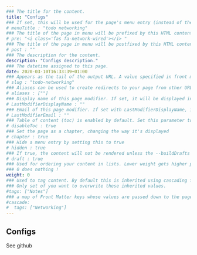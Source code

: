 ```yaml
---
### The title for the content.
title: "Configs"
### If set, this will be used for the page's menu entry (instead of the `title` attribute)
# menuTitle : "todo networking"
### The title of the page in menu will be prefixed by this HTML content
# pre: "<i class='fas fa-network-wired'></i> "
### The title of the page in menu will be postfixed by this HTML content
# post : ""
### The description for the content.
description: "Configs description."
### The datetime assigned to this page.
date: 2020-03-10T16:33:39+01:00
### Appears as the tail of the output URL. A value specified in front matter will override the segment of the URL based on the filename.
# slug : "todo-networking"
### Aliases can be used to create redirects to your page from other URLs.
# aliases : [""]
### Display name of this page modifier. If set, it will be displayed in the footer.
# LastModifierDisplayName : ""
### Email of this page modifier. If set with LastModifierDisplayName, it will be displayed in the footer
# LastModifierEmail : ""
### Table of content (toc) is enabled by default. Set this parameter to true to disable it.
# disableToc : true
### Set the page as a chapter, changing the way it's displayed
# chapter : true
### Hide a menu entry by setting this to true
# hidden : true
### If true, the content will not be rendered unless the --buildDrafts flag is passed to the hugo command.
# draft : true
### Used for ordering your content in lists. Lower weight gets higher precedence. So content with lower weight will come first.
### 0 does nothing !
weight: 0
### Used to tag content. By default this is inherited using cascading from _index.md files
### Only set of you want to overwrite these inherited values.
#tags: ["Notes"]
### a map of Front Matter keys whose values are passed down to the page’s descendants unless overwritten by self or a closer ancestor’s cascade.
#cascade:
#  tags: ["Networking"]
---
```


## Configs

See github